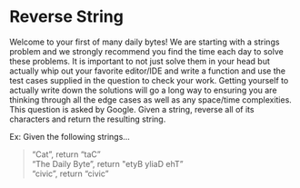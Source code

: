 # Reverse String

Welcome to your first of many daily bytes! We are starting with a strings problem and we strongly recommend you find the time each day to solve these problems. It is important to not just solve them in your head but actually whip out your favorite editor/IDE and write a function and use the test cases supplied in the question to check your work. Getting yourself to actually write down the solutions will go a long way to ensuring you are thinking through all the edge cases as well as any space/time complexities.
This question is asked by Google. Given a string, reverse all of its characters and return the resulting string.


Ex: Given the following strings...

> “Cat”, return “taC”<br>
> “The Daily Byte”, return "etyB yliaD ehT”<br>
> “civic”, return “civic”